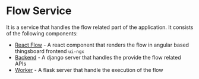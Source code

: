 # Flow Service

It is a service that handles the flow related part of the application. It consists of the following components:
- [React Flow](/flow-service/react-flow/) - A react component that renders the flow in angular based thingsboard frontend `ui-ngx`
- [Backend](/flow-service/backend/) - A django server that handles the provide the flow related APIs
- [Worker](/flow-service/worker/) - A flask server that handle the execution of the flow

